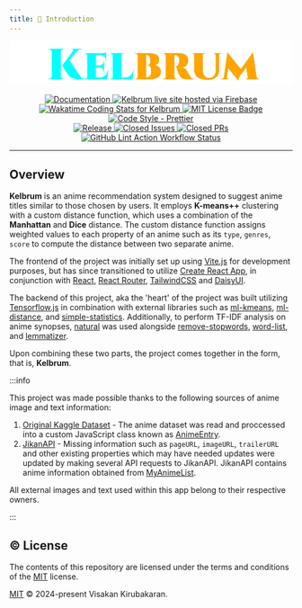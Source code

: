 ```yaml
---
title: 📖 Introduction
---
```


<div align="center" id="logo">
    <img src="logo.png"/>
</div>

<p align='center' id="badges">

<a href="https://vikiru.github.io/kelbrum/">
	<img src="https://img.shields.io/badge/documentation-docs-orange" alt="Documentation"/>
</a>
<a href="https://kelbrum-v1.web.app">
    <img src="https://img.shields.io/badge/Web-live%20site-blue" alt="Kelbrum live site hosted via Firebase"/>
</a>

 <a href="https://wakatime.com/@vikiru/projects/umhctwxtly">
  <img src="https://wakatime.com/badge/user/5e62f99d-3a1e-4fd2-8f37-77919d626a67/project/018e1a22-364b-4b87-a797-b55b694a169d.svg"
  alt="Wakatime Coding Stats for Kelbrum"/>
 </a>
 
 <a href="https://github.com/vikiru/kelbrum/blob/main/LICENSE">
  <img src="https://img.shields.io/badge/license-MIT-aqua" alt="MIT License Badge"/>
 </a>
 <a href="https://github.com/prettier/prettier">
  <img src="https://img.shields.io/badge/code_style-prettier-ff69b4.svg?style=flat-square" alt="Code Style - Prettier"/>
 </a>
<br/>
  <a href="https://github.com/vikiru/kelbrum/releases">
  <img src="https://img.shields.io/github/v/release/vikiru/kelbrum" alt="Release"/>
 </a>
 <a href="https://github.com/vikiru/kelbrum/issues?q=is%3Aissue+is%3Aclosed">
  <img src="https://img.shields.io/github/issues-closed/vikiru/kelbrum" alt="Closed Issues"/>
 </a>
 <a href="https://github.com/vikiru/kelbrum/pulls?q=is%3Apr+is%3Aclosed">
  <img src="https://img.shields.io/github/issues-pr-closed/vikiru/kelbrum?label=closed%20prs" alt="Closed PRs"/>
 </a>

 <a href="https://github.com/vikiru/kelbrum/actions/workflows/lint.yml">
  <img src="https://github.com/vikiru/kelbrum/actions/workflows/lint.yml/badge.svg" alt="GitHub Lint Action Workflow Status"/>
 </a>
</p>

---

## Overview

**Kelbrum** is an anime recommendation system designed to suggest anime titles similar to those chosen by users. It employs **K-means++** clustering with a custom distance function, which uses a combination of the **Manhattan** and **Dice** distance. The custom distance function assigns weighted values to each property of an anime such as its `type`, `genres`, `score` to compute the distance between two separate anime.

The frontend of the project was initially set up using [Vite.js](https://vitejs.dev/) for development purposes, but has since transitioned to utilize [Create React App](https://create-react-app.dev/), in conjunction with [React](https://react.dev/), [React Router](https://reactrouter.com/), [TailwindCSS](https://tailwindcss.com/) and [DaisyUI](https://daisyui.com/).

The backend of this project, aka the 'heart' of the project was built utilizing [Tensorflow.js](https://www.tensorflow.org/js/) in combination with external libraries such as [ml-kmeans](https://github.com/mljs/kmeans), [ml-distance](https://github.com/mljs/distance), and [simple-statistics](https://github.com/simple-statistics/simple-statistics). Additionally, to perform TF-IDF analysis on anime synopses, [natural](https://github.com/NaturalNode/natural) was used alongside [remove-stopwords](https://github.com/WorldBrain/remove-stopwords), [word-list](https://github.com/sindresorhus/word-list), and [lemmatizer](https://github.com/FinNLP/lemmatizer).

Upon combining these two parts, the project comes together in the form, that is, **Kelbrum**.

:::info

This project was made possible thanks to the following sources of anime image and text information:

1.  [Original Kaggle Dataset](https://www.kaggle.com/datasets/dbdmobile/myanimelist-dataset) - The anime dataset was read and proccessed into a custom JavaScript class known as [AnimeEntry](https://github.com/vikiru/kelbrum/blob/main/src/recommender/models/AnimeEntry.js).
2.  [JikanAPI](https://github.com/jikan-me/jikan-rest) - Missing information such as `pageURL`, `imageURL`, `trailerURL` and other existing properties which may have needed updates were updated by making several API requests to JikanAPI. JikanAPI contains anime information obtained from [MyAnimeList](https://myanimelist.net/).

All external images and text used within this app belong to their respective owners.

:::

## ©️ License

The contents of this repository are licensed under the terms and conditions of the [MIT](https://choosealicense.com/licenses/mit/) license.

[MIT](https://github.com/vikiru/kelbrum/LICENSE.md) © 2024-present Visakan Kirubakaran.
